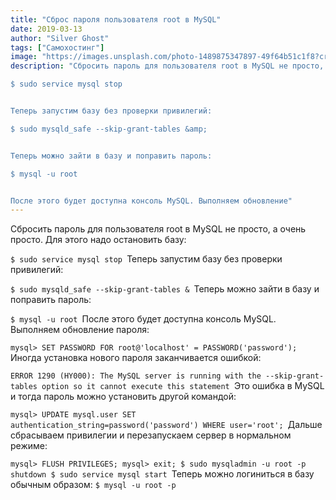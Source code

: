 ```yaml
---
title: "Сброс пароля пользователя root в MySQL"
date: 2019-03-13
author: "Silver Ghost"
tags: ["Самохостинг"]
image: "https://images.unsplash.com/photo-1489875347897-49f64b51c1f8?crop&#x3D;entropy&amp;cs&#x3D;tinysrgb&amp;fit&#x3D;max&amp;fm&#x3D;jpg&amp;ixid&#x3D;M3wxMTc3M3wwfDF8c2VhcmNofDF8fG15c3FsfGVufDB8fHx8MTczOTgwMzcxM3ww&amp;ixlib&#x3D;rb-4.0.3&amp;q&#x3D;80&amp;w&#x3D;2000"
description: "Сбросить пароль для пользователя root в MySQL не просто, а очень просто. Для этого надо остановить базу:

$ sudo service mysql stop


Теперь запустим базу без проверки привилегий:

$ sudo mysqld_safe --skip-grant-tables &amp;


Теперь можно зайти в базу и поправить пароль:

$ mysql -u root


После этого будет доступна консоль MySQL. Выполняем обновление"
---
```


Сбросить пароль для пользователя root в MySQL не просто, а очень просто. Для этого надо остановить базу:

`$ sudo service mysql stop
`Теперь запустим базу без проверки привилегий:

`$ sudo mysqld_safe --skip-grant-tables &
`Теперь можно зайти в базу и поправить пароль:

`$ mysql -u root
`После этого будет доступна консоль MySQL. Выполняем обновление пароля:

`mysql> SET PASSWORD FOR root@'localhost' = PASSWORD('password');
`Иногда установка нового пароля заканчивается ошибкой:

`ERROR 1290 (HY000): The MySQL server is running with the --skip-grant-tables option so it cannot execute this statement
`Это ошибка в MySQL и тогда пароль можно установить другой командой:

`mysql> UPDATE mysql.user SET authentication_string=password('password') WHERE user='root';
`Дальше сбрасываем привилегии и перезапускаем сервер в нормальном режиме:

`mysql> FLUSH PRIVILEGES;
mysql> exit;
$ sudo mysqladmin -u root -p shutdown
$ sudo service mysql start
`Теперь можно логиниться в базу обычным образом:
`$ mysql -u root -p
`
